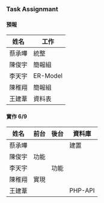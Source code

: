 ### Task Assignmant

#### 預報
|姓名|工作|
|----|----|
|蔡承曄|統整|
|陳俊宇|簡報組|
|李天宇|ER-Model|
|陳稚翔|簡報組|
|王建葦|資料表|

#### 實作 6/9
|姓名|前台|後台|資料庫|
|----|----|----|----|
|蔡承曄|||建置|
|陳俊宇|功能|||
|李天宇||功能||
|陳稚翔|實現|||
|王建葦|||PHP-API|
